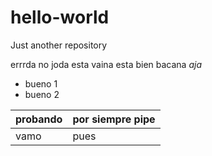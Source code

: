 # hello-world
Just another repository

errrda no joda
esta vaina esta bien bacana
*aja*

* bueno 1
* bueno 2

probando | por siempre pipe
---------|-----------------
vamo| pues
